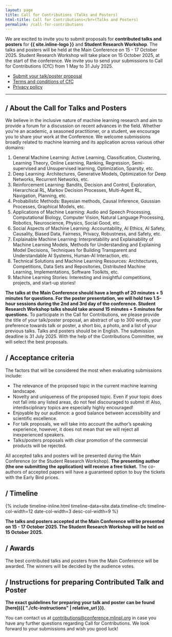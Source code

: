 ```yaml
---
layout: page
title: Call for Contributions (Talks and Posters)
html-title: Call for Contributions</br>(Talks and Posters)
permalink: /call-for-contributions
---
```


We are excited to invite you to submit proposals for **contributed talks and posters** for **{{ site.inline-logo }}** and **Student Research Workshop**. The talks and posters will be held at the Main Conference on 15 - 17 October 2025. Student Research Workshop will take place on 15 October 2025, at the start of the conference. We invite you to send your submissions to Call for Contributions (CfC) from 1 May to 31 July 2025.

<ul class="list-inline banner-social-buttons">
    <li>
        <a href="https://mlinpl2025cfc.paperform.co/" class="btn btn-default btn-lg" target="_blank"><i class="fa-solid fa-list"></i> Submit your talk/poster proposal</a>
    </li>
    <li>
        <a href="{{ "./cfc-terms-and-conditions" | relative_url }}" class="btn btn-default"><i class="fa-solid fa-file-lines"></i> Terms and conditions of CfC</a>
    </li>
    <li>
        <a href="{{ "./privacy-policy" | relative_url }}" class="btn btn-default"><i class="fa-solid fa-file-lines"></i> Privacy policy</a>
    </li>
</ul>

---

## / About the Call for Talks and Posters

We believe in the inclusive nature of machine learning research and aim to provide a forum for a discussion on recent advances in the field. Whether you're an academic, a seasoned practitioner, or a student, we encourage you to share your work at the Conference. We welcome submissions broadly related to machine learning and its application across various other domains:

1. General Machine Learning: Active Learning, Classification, Clustering, Learning Theory, Online Learning, Ranking, Regression, Semi-supervised and Unsupervised learning, Optimization, Sparsity, etc.
2. Deep Learning: Architectures, Generative Models, Optimization for Deep Networks, Recurrent Networks, etc.
3. Reinforcement Learning: Bandits, Decision and Control, Exploration, Hierarchical RL, Markov Decision Processes, Multi-Agent RL, Navigation, Planning, etc.
4. Probabilistic Methods: Bayesian methods, Causal Inference, Gaussian Processes, Graphical Models, etc.
5. Applications of Machine Learning: Audio and Speech Processing, Computational Biology, Computer Vision, Natural Language Processing, Robotics, Neuroscience, Physics, Social Good, etc.
6. Social Aspects of Machine Learning: Accountability, AI Ethics, AI Safety, Causality, Biased Data, Fairness, Privacy, Robustness, and Safety, etc.
7. Explainable Machine Learning: Interpretability and Explainability of Machine Learning Models, Methods for Understanding and Explaining Model Decisions, Techniques for Building Transparent and Understandable AI Systems, Human-AI Interaction, etc.
8. Technical Solutions and Machine Learning Resources: Architectures, Competitions, Data Sets and Repositories, Distributed Machine Learning, Implementations, Software Toolkits, etc.
9. Machine Learning Stories: Interesting and insightful competitions, projects, and start-up stories!

**The talks at the Main Conference should have a length of 20 minutes + 5 minutes for questions. For the poster presentation, we will hold two 1.5-hour sessions during the 2nd and 3rd day of the conference. Student Research Workshop talks should take around 15 minutes + 5 minutes for questions.** To participate in the Call for Contributions, we please provide the title of your talk/poster proposal, an abstract of up to 300 words, your preference towards talk or poster, a short bio, a photo, and a list of your previous talks. Talks and posters should be in English. The submission deadline is 31 July 2025. With the help of the Contributions Committee, we will select the best proposals.

## / Acceptance criteria

The factors that will be considered the most when evaluating submissions include:
- The relevance of the proposed topic in the current machine learning landscape.
- Novelty and uniqueness of the proposed topic. Even if your topic does not fall into any listed areas, do not feel discouraged to submit it! Also, interdisciplinary topics are especially highly encouraged!
- Enjoyable by our audience: a good balance between accessibility and scientific excellence.
- For talk proposals, we will take into account the author’s speaking experience, however, it does not mean that we will reject all inexperienced speakers.
- Talks/posters proposals with clear promotion of the commercial products will be rejected. 

All accepted talks and posters will be presented during the Main Conference (or the Student Research Workshop). 
**The presenting author (the one submitting the application) will receive a free ticket.** 
The co-authors of accepted papers will have a guaranteed option to buy the tickets with the Early Bird prices.


## / Timeline

{% include timeline-inline.html 
    timeline-data=site.data.timeline-cfc
    timeline-col-width=12
    date-col-width=3
    desc-col-width=9
%}

**The talks and posters accepted at the Main Conference will be presented on 15 - 17 October 2025. The Student Research Workshop will be held on 15 October 2025.**

## / Awards

The best contributed talks and posters from the Main Conference will be awarded. The winners will be decided by the audience votes.

<!-- ## / Submit your talk/poster proposal

<ul class="list-inline banner-social-buttons">
    <li>
        <a href="https://mlinpl2025cfc.paperform.co/" class="btn btn-default btn-lg"><i class="fa-solid fa-list"></i> Submit your talk/poster proposal</a>
    </li>
    <li>
        <a href="{{ "./cfc-terms-and-conditions" | relative_url }}" class="btn btn-default"><i class="fa-solid fa-file-lines"></i> Terms and conditions of CfC</a>
    </li>
    <li>
        <a href="{{ "./privacy-policy" | relative_url }}" class="btn btn-default"><i class="fa-solid fa-file-lines"></i> Privacy policy</a>
    </li>
</ul>

We look forward to receiving your talk and poster proposals!
Join us in shaping **{{ site.inline-logo }}**! -->

## / Instructions for preparing Contributed Talk and Poster

**The exact guidelines for preparing your talk and poster can be found [here]({{ "./cfc-instructions" | relative_url }}).**

You can contact us at <a href="mailto:contributions@conference.mlinpl.org">contributions@conference.mlinpl.org</a> in case you have any further questions regarding Call for Contributions. We look forward to your submissions and wish you good luck!

